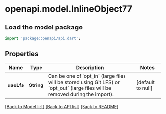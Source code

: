 # openapi.model.InlineObject77

## Load the model package
```dart
import 'package:openapi/api.dart';
```

## Properties
Name | Type | Description | Notes
------------ | ------------- | ------------- | -------------
**useLfs** | **String** | Can be one of &#x60;opt_in&#x60; (large files will be stored using Git LFS) or &#x60;opt_out&#x60; (large files will be removed during the import). | [default to null]

[[Back to Model list]](../README.md#documentation-for-models) [[Back to API list]](../README.md#documentation-for-api-endpoints) [[Back to README]](../README.md)


